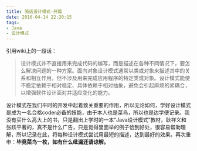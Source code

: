 ```yaml
---
title: 简话设计模式-开篇
date: 2016-04-14 22:20:15
tags:
- Java
- 设计模式
---
```


引用wiki上的一段话：
> 设计模式并不直接用来完成代码的编写，而是描述在各种不同情况下，要怎么解决问题的一种方案。面向对象设计模式通常以类或对象来描述其中的关系和相互作用，但不涉及用来完成应用程序的特定类或对象。设计模式能使不稳定依赖于相对稳定、具体依赖于相对抽象，避免会引起麻烦的紧耦合，以增强软件设计面对并适应变化的能力。

<!--more-->

设计模式在我们平时的开发中起着致关重要的作用，所以无论如何，学好设计模式是成为一名合格coder必备的技能，由于本人也是菜鸟，所以也是边学便记录。我没有买什么高大上的书，只是翻出上学时的一本“Java设计模式”教材，耿祥义和张跃平著的，真不是什么广告，只是觉得里面举的例子恰到好处，很容易帮助理解，所以记录在此，将每种设计模式尝试用最短的描述，达到最好的效果。再次重申：**毕竟菜鸟一枚，如有什么纰漏还请谅解。**
